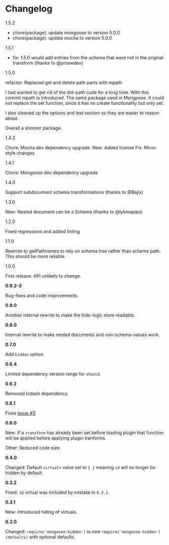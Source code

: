 # Changelog

1.5.2

- chore(package): update mongoose to version 5.0.0
- chore(package): update mocha to version 5.0.0

1.5.1

- fix: 1.5.0 would add entries from the schema that were not in the original transform (thanks to @proswdev)

1.5.0

refactor: Replaced get and delete path parts with mpath

I had wanted to get rid of the dot-path code for a long time. With this
commit mpath is introduced. The same package used in Mongoose. It could
not replace the set function, since it has no create functionality but
only set.

I also cleaned up the options and test section so they are easier to
reason about.

Overall a slimmer package.

1.4.2

Chore: Mocha dev dependency upgrade.
New: Added license
Fix: Minor style changes

1.4.1

Chore: Mongoose dev dependency upgrade

1.4.0

Support subdocument schema transformations (thanks to @Bajix)

1.3.0

New: Nested document can be a Schema (thanks to @lykmapipo)

1.2.0

Fixed regressions and added linting

1.1.0

Rewrote to getPathnames to rely on schema tree rather than scheme path. This
should be more reliable.

1.0.0

First release. API unlikely to change.

**0.9.2-3**

Bug-fixes and code improvements.

**0.9.0**

Another internal rewrite to make the hide-logic more readable.

**0.8.0**

Internal rewrite to make nested documents and non-schema-values work.

**0.7.0**

Add `hidden` option.

**0.6.4**

Limited dependency version range for `should`.

**0.6.2**

Removed lodash dependency.

**0.6.1**

Fixes [Issue #3](https://github.com/mblarsen/mongoose-hidden/issues/3)

**0.6.0**

New: If a `transform` has already been set before loading plugin that function will be applied before applying plugin tranforms.

Other: Reduced code size.

**0.4.0**

Changed: Default `virtuals` value set to `{ }` meaning `id` will no longer be hidden by default.

**0.3.2**

Fixed: `id` virtual was included by mistake in `0.3.1`.

**0.3.1**

New: Introduced hiding of virtuals.

**0.3.0**

Changed: `require('mongoose-hidden')` is now `require('mongoose-hidden')(defaults)` with optional defaults.
